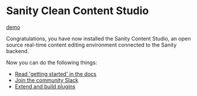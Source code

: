 # Sanity Clean Content Studio

[demo](https://shareme-psi.sanity.studio/)

Congratulations, you have now installed the Sanity Content Studio, an open source real-time content editing environment connected to the Sanity backend.

Now you can do the following things:

- [Read 'getting started' in the docs](https://www.sanity.io/docs/introduction/getting-started?utm_source=readme)
- [Join the community Slack](https://slack.sanity.io/?utm_source=readme)
- [Extend and build plugins](https://www.sanity.io/docs/content-studio/extending?utm_source=readme)
